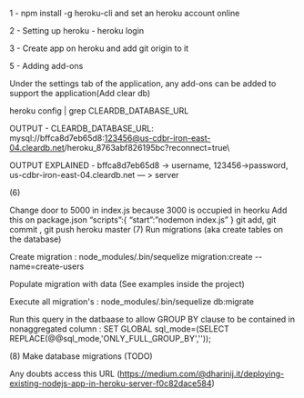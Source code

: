 1 - npm install -g heroku-cli and set an heroku account online

2 - Setting up heroku - heroku login

3 - Create app on heroku and add git origin to it

5 - Adding add-ons

Under the settings tab of the application, any add-ons can be added to support the application(Add clear db)

heroku config | grep CLEARDB_DATABASE_URL

OUTPUT - CLEARDB_DATABASE_URL: mysql://bffca8d7eb65d8:123456@us-cdbr-iron-east-04.cleardb.net/heroku_8763abf826195bc?reconnect=true\

OUTPUT EXPLAINED - bffca8d7eb65d8 -> username, 123456->password, us-cdbr-iron-east-04.cleardb.net — > server

(6)

Change door to 5000 in index.js because 3000 is occupied in heorku Add this on package.json “scripts”:{ “start”:”nodemon index.js” }
git add, git commit , git push heroku master
(7) Run migrations (aka create tables on the database)

Create migration : node_modules/.bin/sequelize migration:create --name=create-users

Populate migration with data (See examples inside the project)

Execute all migration's : node_modules/.bin/sequelize db:migrate

Run this query in the datbaase to allow GROUP BY clause to be contained in nonaggregated column : SET GLOBAL sql_mode=(SELECT REPLACE(@@sql_mode,'ONLY_FULL_GROUP_BY',''));

(8) Make database migrations (TODO)

Any doubts access this URL (https://medium.com/@dharinij.it/deploying-existing-nodejs-app-in-heroku-server-f0c82dace584)

